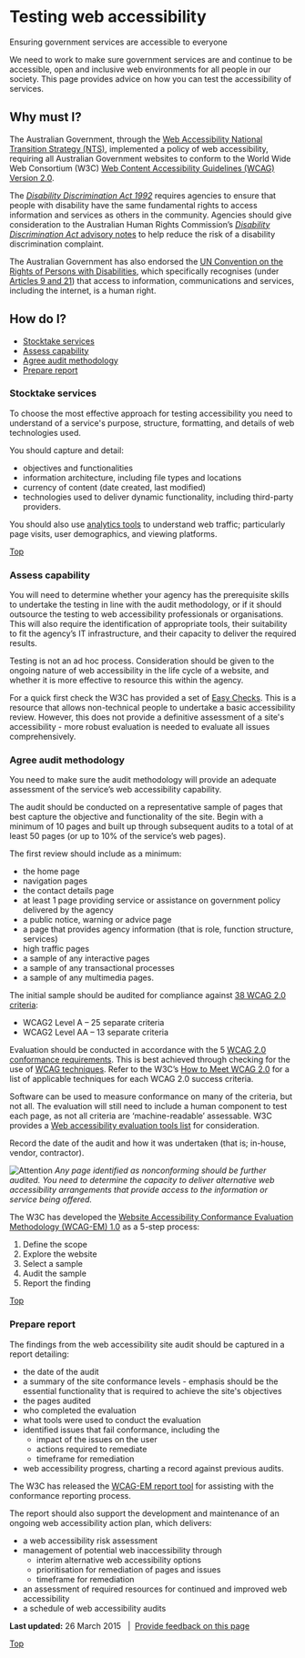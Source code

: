 Testing web accessibility
=========================

Ensuring government services are accessible to everyone

We need to work to make sure government services are and continue to be accessible, open and inclusive web environments for all people in our society. This page provides advice on how you can test the accessibility of services.

Why must I?
-----------

The Australian Government, through the [Web Accessibility National Transition Strategy (NTS)](http://www.finance.gov.au/publications/wcag-2-implementation/), implemented a policy of web accessibility, requiring all Australian Government websites to conform to the World Wide Web Consortium (W3C) [Web Content Accessibility Guidelines (WCAG) Version 2.0](http://www.w3.org/TR/WCAG20/).

The [*Disability Discrimination Act 1992*](http://www.comlaw.gov.au/Series/C2004A04426) requires agencies to ensure that people with disability have the same fundamental rights to access information and services as others in the community. Agencies should give consideration to the Australian Human Rights Commission’s [*Disability Discrimination Act* advisory notes](http://www.hreoc.gov.au/disability_rights/standards/www_3/www_3.html) to help reduce the risk of a disability discrimination complaint.

The Australian Government has also endorsed the [UN Convention on the Rights of Persons with Disabilities](http://www.un.org/disabilities/default.asp?id=150), which specifically recognises (under [Articles 9 and 21](http://www.un.org/disabilities/default.asp?id=259)) that access to information, communications and services, including the internet, is a human right.

How do I?
---------

-   [Stocktake services](../../node/511.html#stocktake)
-   [Assess capability](../../node/511.html#assess)
-   [Agree audit methodology](../../node/511.html#agree)
-   [Prepare report](../../node/511.html#prepare)

### Stocktake services

To choose the most effective approach for testing accessibility you need to understand of a service's purpose, structure, formatting, and details of web technologies used.

You should capture and detail:

-   objectives and functionalities
-   information architecture, including file types and locations
-   currency of content (date created, last modified)
-   technologies used to deliver dynamic functionality, including third-party providers.

You should also use [analytics tools](../../node/381.html) to understand web traffic; particularly page visits, user demographics, and viewing platforms.

[Top](../../node/511.html#)

### Assess capability

You will need to determine whether your agency has the prerequisite skills to undertake the testing in line with the audit methodology, or if it should outsource the testing to web accessibility professionals or organisations. This will also require the identification of appropriate tools, their suitability to fit the agency’s IT infrastructure, and their capacity to deliver the required results. 

Testing is not an ad hoc process. Consideration should be given to the ongoing nature of web accessibility in the life cycle of a website, and whether it is more effective to resource this within the agency.

For a quick first check the W3C has provided a set of [Easy Checks](http://www.w3.org/WAI/eval/preliminary). This is a resource that allows non-technical people to undertake a basic accessibility review. However, this does not provide a definitive assessment of a site's accessibility - more robust evaluation is needed to evaluate all issues comprehensively.

### Agree audit methodology

You need to make sure the audit methodology will provide an adequate assessment of the service’s web accessibility capability. 

The audit should be conducted on a representative sample of pages that best capture the objective and functionality of the site. Begin with a minimum of 10 pages and built up through subsequent audits to a total of at least 50 pages (or up to 10% of the service’s web pages).

The first review should include as a minimum:

-   the home page 
-   navigation pages 
-   the contact details page 
-   at least 1 page providing service or assistance on government policy delivered by the agency 
-   a public notice, warning or advice page 
-   a page that provides agency information (that is role, function structure, services)  
-   high traffic pages
-   a sample of any interactive pages
-   a sample of any transactional processes 
-   a sample of any multimedia pages.  

The initial sample should be audited for compliance against [38 WCAG 2.0 criteria](http://www.w3.org/WAI/intro/wcag.php):

-   WCAG2 Level A – 25 separate criteria 
-   WCAG2 Level AA – 13 separate criteria 

Evaluation should be conducted in accordance with the 5 [WCAG 2.0 conformance requirements](http://www.w3.org/TR/WCAG20/#conformance-reqs). This is best achieved through checking for the use of [WCAG techniques](http://www.w3.org/TR/WCAG20-TECHS/Overview.html). Refer to the W3C’s [How to Meet WCAG 2.0](http://www.w3.org/WAI/WCAG20/quickref/) for a list of applicable techniques for each WCAG 2.0 success criteria.

Software can be used to measure conformance on many of the criteria, but not all. The evaluation will still need to include a human component to test each page, as not all criteria are ‘machine-readable’ assessable. W3C provides a [Web accessibility evaluation tools list](http://www.w3.org/WAI/ER/tools/) for consideration.

Record the date of the audit and how it was undertaken (that is; in-house, vendor, contractor).

![Attention](../../sites/g/files/net261/f/styles/large/public/attention32.png%3Fitok=wqHBFd4O "Attention") *Any page identified as nonconforming should be further audited. You need to determine the capacity to deliver alternative web accessibility arrangements that provide access to the information or service being offered.*

The W3C has developed the [Website Accessibility Conformance Evaluation Methodology (WCAG-EM) 1.0](http://www.w3.org/TR/WCAG-EM/) as a 5-step process:

1.  Define the scope
2.  Explore the website
3.  Select a sample
4.  Audit the sample
5.  Report the finding

[Top](../../node/511.html#)

### Prepare report

The findings from the web accessibility site audit should be captured in a report detailing:

-   the date of the audit
-   a summary of the site conformance levels - emphasis should be the essential functionality that is required to achieve the site's objectives
-   the pages audited
-   who completed the evaluation
-   what tools were used to conduct the evaluation
-   identified issues that fail conformance, including the
    -   impact of the issues on the user
    -   actions required to remediate
    -   timeframe for remediation
-   web accessibility progress, charting a record against previous audits.

The W3C has released the [WCAG-EM report tool](https://www.w3.org/community/auto-wcag/2015/03/18/wcag-em-report-tool-website-accessibility-evaluation-report-generator/) for assisting with the conformance reporting process.

The report should also support the development and maintenance of an ongoing web accessibility action plan, which delivers:

-   a web accessibility risk assessment
-   management of potential web inaccessibility through
    -   interim alternative web accessibility options
    -   prioritisation for remediation of pages and issues
    -   timeframe for remediation
-   an assessment of required resources for continued and improved web accessibility
-   a schedule of web accessibility audits

**Last updated:** 26 March 2015   |  [Provide feedback on this page](../../feedback%3Furl_from=Testingwebaccessibility.html)

[Top](../../node/511.html#)

